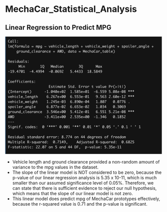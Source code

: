 # MechaCar_Statistical_Analysis

## Linear Regression to Predict MPG

![Summary](images/summary.png)

- Vehicle length and ground clearance provided a non-random amount of variance to the mpg values in the dataset.
- The slope of the linear model is NOT considered to be zero, because the p-value of our linear regression analysis is 5.35 x 10-11, which is much smaller than our assumed significance level of 0.05%. Therefore, we can state that there is sufficient evidence to reject our null hypothesis, which means that the slope of our linear model is not zero.
- This linear model does predict mpg of MechaCar prototypes effectively, because the r-squared value is 0.71 and the p-value is significant.